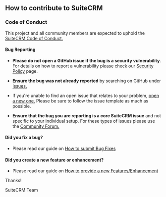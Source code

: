 ## How to contribute to SuiteCRM


### **Code of Conduct**

This project and all community members are expected to uphold the [SuiteCRM Code of Conduct.](https://github.com/salesagility/SuiteCRM-Core/blob/master/CODE_OF_CONDUCT.md)

#### **Bug Reporting**

* **Please do not open a GitHub issue if the bug is a security vulnerability**. For details on how to report a vulnerability please check our [Security Policy](https://docs.suitecrm.com/community/security-policy/) page.

* **Ensure the bug was not already reported** by searching on GitHub under [Issues.](https://github.com/salesagility/SuiteCRM-Core/issues)

* If you're unable to find an open issue that relates to your problem, [open a new one.](https://github.com/salesagility/SuiteCRM-core/issues/new) Please be sure to follow the issue template as much as possible.

* **Ensure that the bug you are reporting is a core SuiteCRM issue** and not specific to your individual setup. For these types of issues please use the [Community Forum.](https://community.suitecrm.com/)

#### **Did you fix a bug?**

* Please read our guide on [How to submit Bug Fixes](https://docs.suitecrm.com/community/contributing-code/bugs/)


#### **Did you create a new feature or enhancement?**

* Please read our guide on [How to provide a new Features/Enhancement](https://docs.suitecrm.com/community/contributing-code/features/)

Thanks!

SuiteCRM Team
